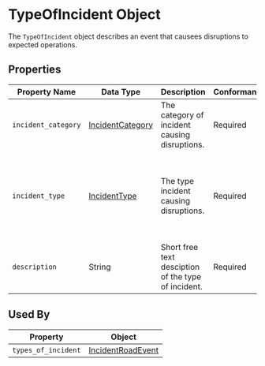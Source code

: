 # TypeOfIncident Object
The `TypeOfIncident` object describes an event that causees disruptions to expected operations.

## Properties
Property Name | Data Type | Description | Conformance | Notes
--- | --- | --- | --- | ---
`incident_category` | [IncidentCategory](/spec-content/enumerated-types/IncidentCategory.md) | The category of incident causing disruptions. | Required | 
`incident_type` | [IncidentType](/spec-content/enumerated-types/IncidentType.md) | The type incident causing disruptions. | Required | Value must belong to the [IncidentCategory](/spec-content/enumerated-types/IncidentCategory.md) indicated with `incident_category` - see Category column of [IncidentType](/spec-content/enumerated-types/IncidentType.md) table.
`description` | String | Short free text desciption of the type of incident. | Required | 

## Used By
Property | Object
--- | ---
`types_of_incident` | [IncidentRoadEvent](/spec-content/objects/IncidentRoadEvent.md)
